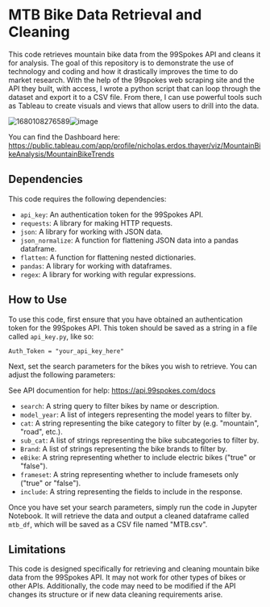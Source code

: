 
# MTB Bike Data Retrieval and Cleaning

This code retrieves mountain bike data from the 99Spokes API and cleans it for analysis. The goal of this repository is to demonstrate the use of technology and coding and how it drastically improves the time to do market research. With the help of the 99spokes web scraping site and the API they built, with access, I wrote a python script that can loop through the dataset and export it to a CSV file. From there, I can use powerful tools such as Tableau to create visuals and views that allow users to drill into the data.

![1680108276589](https://file+.vscode-resource.vscode-cdn.net/c%3A/Users/erdos/Class%20Folder/Bike_Analysis/image/README/1680108276589.png)![image](https://user-images.githubusercontent.com/76061893/205497445-ab39cf19-f7d8-4007-b82a-297b42adc626.png)

You can find the Dashboard here: https://public.tableau.com/app/profile/nicholas.erdos.thayer/viz/MountainBikeAnalysis/MountainBikeTrends

## Dependencies

This code requires the following dependencies:

* `api_key`: An authentication token for the 99Spokes API.
* `requests`: A library for making HTTP requests.
* `json`: A library for working with JSON data.
* `json_normalize`: A function for flattening JSON data into a pandas dataframe.
* `flatten`: A function for flattening nested dictionaries.
* `pandas`: A library for working with dataframes.
* `regex`: A library for working with regular expressions.

## How to Use

To use this code, first ensure that you have obtained an authentication token for the 99Spokes API. This token should be saved as a string in a file called `api_key.py`, like so:

```
Auth_Token = "your_api_key_here"
```

Next, set the search parameters for the bikes you wish to retrieve. You can adjust the following parameters:

See API documention for help: https://api.99spokes.com/docs

* `search`: A string query to filter bikes by name or description.
* `model_year`: A list of integers representing the model years to filter by.
* `cat`: A string representing the bike category to filter by (e.g. "mountain", "road", etc.).
* `sub_cat`: A list of strings representing the bike subcategories to filter by.
* `Brand`: A list of strings representing the bike brands to filter by.
* `eBike`: A string representing whether to include electric bikes ("true" or "false").
* `frameset`: A string representing whether to include framesets only ("true" or "false").
* `include`: A string representing the fields to include in the response.

Once you have set your search parameters, simply run the code in Jupyter Notebook. It will retrieve the data and output a cleaned dataframe called `mtb_df`, which will be saved as a CSV file named "MTB.csv".

## Limitations

This code is designed specifically for retrieving and cleaning mountain bike data from the 99Spokes API. It may not work for other types of bikes or other APIs. Additionally, the code may need to be modified if the API changes its structure or if new data cleaning requirements arise.
